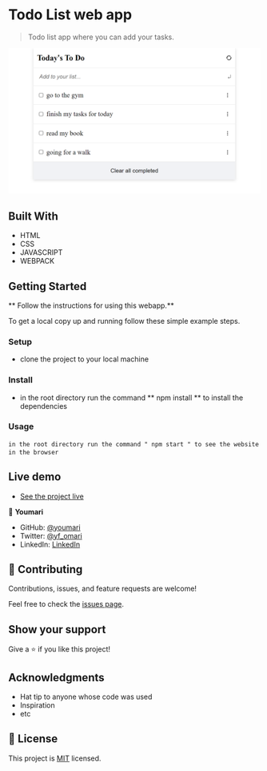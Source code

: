 
# Todo List web app

> Todo list app where you can add your tasks.

![screenshot](./screenshot.png)

## Built With

- HTML
- CSS
- JAVASCRIPT
- WEBPACK

## Getting Started

** Follow the instructions for using this webapp.**


To get a local copy up and running follow these simple example steps.

### Setup
- clone the project to your local machine
### Install
- in the root directory run the command ** npm install ** to install the dependencies

### Usage
    in the root directory run the command " npm start " to see the website in the browser
    
## Live demo

- [See the project live](https://youmari.github.io/Todo-list/dist/)

👤 **Youmari**

- GitHub: [@youmari](https://github.com/youmari)
- Twitter: [@yf_omari](https://twitter.com/yf_omari)
- LinkedIn: [LinkedIn](https://www.linkedin.com/in/yassine-omari-945114190/)

## 🤝 Contributing

Contributions, issues, and feature requests are welcome!

Feel free to check the [issues page](../../issues/).

## Show your support

Give a ⭐️ if you like this project!

## Acknowledgments

- Hat tip to anyone whose code was used
- Inspiration
- etc

## 📝 License

This project is [MIT](./MIT.md) licensed.
